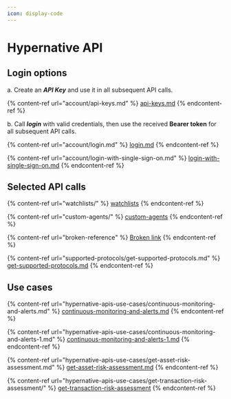 ```yaml
---
icon: display-code
---
```


# Hypernative API

## Login options

a. Create an _**API Key**_ and use it in all subsequent API calls.

{% content-ref url="account/api-keys.md" %}
[api-keys.md](account/api-keys.md)
{% endcontent-ref %}

b. Call _**login**_ with valid credentials, then use the received **Bearer token** for all subsequent API calls.

{% content-ref url="account/login.md" %}
[login.md](account/login.md)
{% endcontent-ref %}

{% content-ref url="account/login-with-single-sign-on.md" %}
[login-with-single-sign-on.md](account/login-with-single-sign-on.md)
{% endcontent-ref %}



## Selected API calls

{% content-ref url="watchlists/" %}
[watchlists](watchlists/)
{% endcontent-ref %}

{% content-ref url="custom-agents/" %}
[custom-agents](custom-agents/)
{% endcontent-ref %}

{% content-ref url="broken-reference" %}
[Broken link](broken-reference)
{% endcontent-ref %}

{% content-ref url="supported-protocols/get-supported-protocols.md" %}
[get-supported-protocols.md](supported-protocols/get-supported-protocols.md)
{% endcontent-ref %}





## Use cases

{% content-ref url="hypernative-apis-use-cases/continuous-monitoring-and-alerts.md" %}
[continuous-monitoring-and-alerts.md](hypernative-apis-use-cases/continuous-monitoring-and-alerts.md)
{% endcontent-ref %}

{% content-ref url="hypernative-apis-use-cases/continuous-monitoring-and-alerts-1.md" %}
[continuous-monitoring-and-alerts-1.md](hypernative-apis-use-cases/continuous-monitoring-and-alerts-1.md)
{% endcontent-ref %}

{% content-ref url="hypernative-apis-use-cases/get-asset-risk-assessment.md" %}
[get-asset-risk-assessment.md](hypernative-apis-use-cases/get-asset-risk-assessment.md)
{% endcontent-ref %}

{% content-ref url="hypernative-apis-use-cases/get-transaction-risk-assessment/" %}
[get-transaction-risk-assessment](hypernative-apis-use-cases/get-transaction-risk-assessment/)
{% endcontent-ref %}

